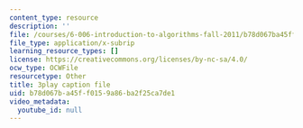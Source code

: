 ```yaml
---
content_type: resource
description: ''
file: /courses/6-006-introduction-to-algorithms-fall-2011/b78d067ba45ff0159a86ba2f25ca7de1_ENyox7kNKeY.srt
file_type: application/x-subrip
learning_resource_types: []
license: https://creativecommons.org/licenses/by-nc-sa/4.0/
ocw_type: OCWFile
resourcetype: Other
title: 3play caption file
uid: b78d067b-a45f-f015-9a86-ba2f25ca7de1
video_metadata:
  youtube_id: null
---
```

